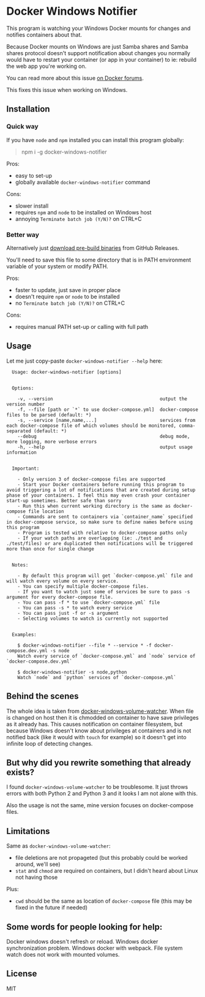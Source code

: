 # Docker Windows Notifier

This program is watching your Windows Docker mounts for changes and notifies containers about that.

Because Docker mounts on Windows are just Samba shares and Samba shares protocol doesn't support notification about
changes you normally would have to restart your container (or app in your container) to ie: rebuild the web app you're
working on.

You can read more about this issue [on Docker forums](https://forums.docker.com/t/file-system-watch-does-not-work-with-mounted-volumes/12038/7).

This fixes this issue when working on Windows.

## Installation

### Quick way
If you have `node` and `npm` installed you can install this program globally:
> npm i -g docker-windows-notifier

Pros:
- easy to set-up
- globally available `docker-windows-notifier` command

Cons:
- slower install
- requires `npm` and `node` to be installed on Windows host
- annoying `Terminate batch job (Y/N)?` on CTRL+C

### Better way
Alternatively just [download pre-build binaries](https://github.com/dzek69/docker-windows-notifier/releases) from GitHub Releases.

You'll need to save this file to some directory that is in PATH environment variable of your system or modify PATH.

Pros:
- faster to update, just save in proper place
- doesn't require `npm` or `node` to be installed
- no `Terminate batch job (Y/N)?` on CTRL+C

Cons:
- requires manual PATH set-up or calling with full path

## Usage

Let me just copy-paste `docker-windows-notifier --help` here:

```
  Usage: docker-windows-notifier [options]


  Options:

    -v, --version                                       output the version number
    -f, --file [path or `*` to use docker-compose.yml]  docker-compose files to be parsed (default: *)
    -s, --service [name,name,...]                       services from each docker-compose file of which volumes should be monitored, comma-separated (default: *)
    --debug                                             debug mode, more logging, more verbose errors
    -h, --help                                          output usage information


  Important:

    - Only version 3 of docker-compose files are supported
    - Start your Docker containers before running this program to avoid triggering a lot of notifications that are created during setup phase of your containers. I feel this may even crash your container start-up sometimes. Better safe than sorry
    - Run this when current working directory is the same as docker-compose file location
    - Commands are sent to containers via `container_name` specified in docker-compose service, so make sure to define names before using this program
    - Program is tested with relative to docker-compose paths only
    - If your watch paths are overlapping (ie: ./test and ./test/files) or are duplicated then notifications will be triggered more than once for single change


  Notes:

    - By default this program will get `docker-compose.yml` file and will watch every volume on every service.
    - You can specify multiple docker-compose files.
    - If you want to watch just some of services be sure to pass -s argument for every docker-compose file.
    - You can pass -f * to use `docker-compose.yml` file
    - You can pass -s * to watch every service
    - You can pass just -f or -s argument
    - Selecting volumes to watch is currently not supported


  Examples:

    $ docker-windows-notifier --file * --service * -f docker-compose.dev.yml -s node
    Watch every service of `docker-compose.yml` and `node` service of `docker-compose.dev.yml`

    $ docker-windows-notifier -s node,python
    Watch `node` and `python` services of `docker-compose.yml`
```

## Behind the scenes

The whole idea is taken from [docker-windows-volume-watcher](https://github.com/merofeev/docker-windows-volume-watcher).
When file is changed on host then it is chmodded on container to have save privileges as it already has. This causes
notification on container filesystem, but because Windows doesn't know about privileges at containers and is not
notified back (like it would with `touch` for example) so it doesn't get into infinite loop of detecting changes.

## But why did you rewrite something that already exists?

I found `docker-windows-volume-watcher` to be troublesome. It just throws errors with both Python 2 and Python 3 and it
looks I am not alone with this.

Also the usage is not the same, mine version focuses on docker-compose files.

## Limitations

Same as `docker-windows-volume-watcher`:
- file deletions are not propageted (but this probably could be worked around, we'll see)
- `stat` and `chmod` are required on containers, but I didn't heard about Linux not having those

Plus:
- `cwd` should be the same as location of `docker-compose` file (this may be fixed in the future if needed)

## Some words for people looking for help:

Docker windows doesn't refresh or reload. Windows docker synchronization problem.
Windows docker with webpack. File system watch does not work with mounted volumes.

## License

MIT